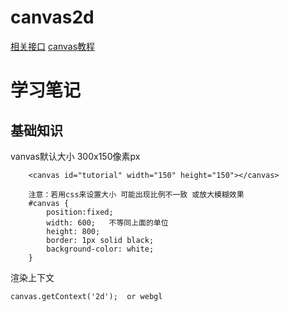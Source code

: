 
# canvas2d
[相关接口](https://developer.mozilla.org/en-US/docs/Web/API/CanvasRenderingContext2D)
[canvas教程](https://developer.mozilla.org/zh-CN/docs/Web/API/Canvas_API/Tutorial)


# 学习笔记

## 基础知识
vanvas默认大小 300x150像素px
```
    <canvas id="tutorial" width="150" height="150"></canvas>

    注意：若用css来设置大小 可能出现比例不一致 或放大模糊效果
    #canvas {
        position:fixed;
        width: 600;   不等同上面的单位
        height: 800;
        border: 1px solid black;
        background-color: white;
    }
```

渲染上下文
```
canvas.getContext('2d');  or webgl
```






